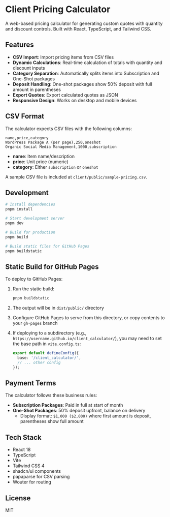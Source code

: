 # Client Pricing Calculator

A web-based pricing calculator for generating custom quotes with quantity and discount controls. Built with React, TypeScript, and Tailwind CSS.

## Features

- **CSV Import**: Import pricing items from CSV files
- **Dynamic Calculations**: Real-time calculation of totals with quantity and discount inputs
- **Category Separation**: Automatically splits items into Subscription and One-Shot packages
- **Deposit Handling**: One-shot packages show 50% deposit with full amount in parentheses
- **Export Quotes**: Export calculated quotes as JSON
- **Responsive Design**: Works on desktop and mobile devices

## CSV Format

The calculator expects CSV files with the following columns:

```csv
name,price,category
WordPress Package A (per page),250,oneshot
Organic Social Media Management,1000,subscription
```

- **name**: Item name/description
- **price**: Unit price (numeric)
- **category**: Either `subscription` or `oneshot`

A sample CSV file is included at `client/public/sample-pricing.csv`.

## Development

```bash
# Install dependencies
pnpm install

# Start development server
pnpm dev

# Build for production
pnpm build

# Build static files for GitHub Pages
pnpm buildstatic
```

## Static Build for GitHub Pages

To deploy to GitHub Pages:

1. Run the static build:
   ```bash
   pnpm buildstatic
   ```

2. The output will be in `dist/public/` directory

3. Configure GitHub Pages to serve from this directory, or copy contents to your `gh-pages` branch

4. If deploying to a subdirectory (e.g., `https://username.github.io/client_calculator/`), you may need to set the base path in `vite.config.ts`:
   ```ts
   export default defineConfig({
     base: '/client_calculator/',
     // ... other config
   });
   ```

## Payment Terms

The calculator follows these business rules:

- **Subscription Packages**: Paid in full at start of month
- **One-Shot Packages**: 50% deposit upfront, balance on delivery
  - Display format: `$1,000 ($2,000)` where first amount is deposit, parentheses show full amount

## Tech Stack

- React 18
- TypeScript
- Vite
- Tailwind CSS 4
- shadcn/ui components
- papaparse for CSV parsing
- Wouter for routing

## License

MIT

